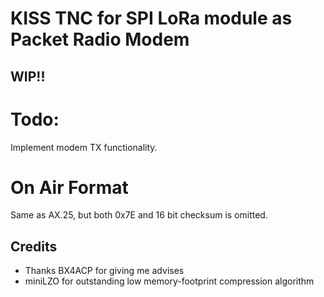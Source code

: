 # KISS TNC for SPI LoRa module as Packet Radio Modem
## WIP!!

# Todo:
Implement modem TX functionality.

# On Air Format
Same as AX.25, but both 0x7E and 16 bit checksum is omitted.

## Credits
* Thanks BX4ACP for giving me advises
* miniLZO for outstanding low memory-footprint compression algorithm
